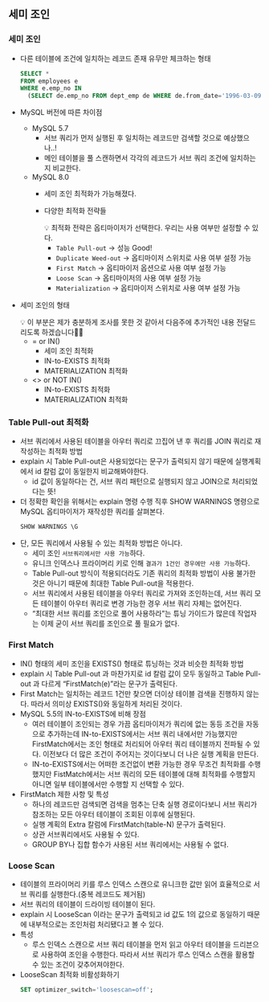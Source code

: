 ## 세미 조인

### 세미 조인

- 다른 테이블에 조건에 일치하는 레코드 존재 유무만 체크하는 형태
  ```sql
  SELECT *
  FROM employees e
  WHERE e.emp_no IN
  	(SELECT de.emp_no FROM dept_emp de WHERE de.from_date='1996-03-09'));  // 세미 조인
  ```
- MySQL 버전에 따른 차이점
  - MySQL 5.7
    - 서브 쿼리가 먼저 실행된 후 일치하는 레코드만 검색할 것으로 예상했으나..!
    - 메인 테이블을 풀 스캔하면서 각각의 레코드가 서브 쿼리 조건에 일치하는지 비교한다.
  - MySQL 8.0
    - 세미 조인 최적화가 가능해졌다.
    - 다양한 최적화 전략들
        <aside>
        💡 최적화 전략은 옵티마이저가 선택한다. 우리는 사용 여부만 설정할 수 있다.
        
        </aside>
        
        - `Table Pull-out` → 성능 Good!
        - `Duplicate Weed-out` → 옵티마이저 스위치로 사용 여부 설정 가능
        - `First Match` → 옵티마이저 옵션으로 사용 여부 설정 가능
        - `Loose Scan` → 옵티마이저의 사용 여부 설정 가능
        - `Materialization` → 옵티마이저 스위치로 사용 여부 설정 가능
- 세미 조인의 형태
    <aside>
    💡 이 부분은 제가 충분하게 조사를 못한 것 같아서 다음주에 추가적인 내용 전달드리도록 하겠습니다🙇‍♀️
    
    </aside>
    
    - = or IN()
        - 세미 조인 최적화
        - IN-to-EXISTS 최적화
        - MATERIALIZATION 최적화
    - <> or NOT IN()
        - IN-to-EXISTS 최적화
        - MATERIALIZATION 최적화

### Table Pull-out 최적화

- 서브 쿼리에서 사용된 테이블을 아우터 쿼리로 끄집어 낸 후 쿼리를 JOIN 쿼리로 재작성하는 최적화 방법
- explain 시 Table Pull-out은 사용되었다는 문구가 출력되지 않기 때문에 실행계획에서 id 칼럼 값이 동일한지 비교해봐야한다.
  - id 값이 동일하다는 건, 서브 쿼리 패턴으로 실행되지 않고 JOIN으로 처리되었다는 뜻!
- 더 정확한 확인을 위해서는 explain 명령 수행 직후 SHOW WARNINGS 명령으로 MySQL 옵티마이저가 재작성한 쿼리를 살펴본다.
  ```sql
  SHOW WARNINGS \G
  ```
- 단, 모든 쿼리에서 사용될 수 있는 최적화 방법은 아니다.
  - 세미 조인 `서브쿼리에서만 사용 가능`하다.
  - 유니크 인덱스나 프라이머리 키로 인해 `결과가 1건인 경우에만 사용 가능`하다.
  - Table Pull-out 방식이 적용되더라도 기존 쿼리의 최적화 방법이 사용 불가한 것은 아니기 때문에 최대한 Table Pull-out을 적용한다.
  - 서브 쿼리에서 사용된 테이블을 아우터 쿼리로 가져와 조인하는데, 서브 쿼리 모든 테이블이 아우터 쿼리로 변경 가능한 경우 서브 쿼리 자체는 없어진다.
  - “최대한 서브 쿼리를 조인으로 풀어 사용하라”는 튜닝 가이드가 많은데 작업자는 이제 굳이 서브 쿼리를 조인으로 풀 필요가 없다.

### First Match

- IN() 형태의 세미 조인을 EXISTS() 형태로 튜닝하는 것과 비슷한 최적화 방법
- explain 시 Table Pull-out 과 마찬가지로 id 칼럼 값이 모두 동일하고 Table Pull-out 과 다르게 “FirstMatch(e)”라는 문구가 출력된다.
- First Match는 일치하는 레코드 1건만 찾으면 더이상 테이블 검색을 진행하지 않는다. 따라서 의미상 EXISTS()와 동일하게 처리된 것이다.
- MySQL 5.5의 IN-to-EXISTS에 비해 장점
  - 여러 테이블이 조인되는 경우 가끔 옵티마이저가 쿼리에 없는 동등 조건을 자동으로 추가하는데 IN-to-EXISTS에서는 서브 쿼리 내에서만 가능했지만 FirstMatch에서는 조인 형태로 처리되어 아우터 쿼리 테이블까지 전파될 수 있다. 이전보다 더 많은 조건이 주어지는 것이다보니 더 나은 실행 계획을 만든다.
  - IN-to-EXISTS에서는 어떠한 조건없이 변환 가능한 경우 무조건 최적화를 수행했지만 FistMatch에서는 서브 쿼리의 모든 테이블에 대해 최적화를 수행할지 아니면 일부 테이블에서만 수행할 지 선택할 수 있다.
- FirstMatch 제한 사항 및 특성
  - 하나의 레코드만 검색되면 검색을 멈추는 단축 실행 경로이다보니 서브 쿼리가 참조하는 모든 아우터 테이블이 조회된 이후에 실행된다.
  - 실행 계획의 Extra 칼럼에 FirstMatch(table-N) 문구가 출력된다.
  - 상관 서브쿼리에서도 사용될 수 있다.
  - GROUP BY나 집합 함수가 사용된 서브 쿼리에서는 사용될 수 없다.

### Loose Scan

- 테이블의 프라이머리 키를 루스 인덱스 스캔으로 유니크한 값만 읽어 효율적으로 서브 쿼리를 실행한다.(중복 레코드도 제거됨)
- 서브 쿼리의 테이블이 드라이빙 테이블이 된다.
- explain 시 LooseScan 이라는 문구가 출력되고 id 값도 1의 값으로 동일하기 때문에 내부적으로는 조인처럼 처리됐다고 볼 수 있다.
- 특성
  - 루스 인덱스 스캔으로 서브 쿼리 테이블을 먼저 읽고 아우터 테이블을 드리븐으로 사용하여 조인을 수행한다. 따라서 서브 쿼리가 루스 인덱스 스캔을 활용할 수 있는 조건이 갖추어져야한다.
- LooseScan 최적화 비활성화하기
  ```sql
  SET optimizer_switch='loosescan=off';
  ```

